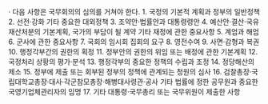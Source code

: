 · 다음 사항은 국무회의의 심의를 거쳐야 한다.
	1. 국정의 기본적 계획과 정부의 일반정책
	2. 선전·강화 기타 중요한 대외정책
	3. 조약안·법률안과 대통령령안
	4. 예산안·결산·국유재산처분의 기본계획, 국가의 부담이 될 계약 기타 재정에 관한 중요사항
	5. 계엄과 해엄
	6. 군사에 관한 중요사항
	7. 국회의 임시회 집회의 요구
	8. 영전수여
	9. 사면·감형과 복권
	10. 행정각부간의 권한의 획정
	11. 정부안의 권한의 위임 또는 배정에 관한 기본계획
	12. 국정처리 상황의 평가·분석
	13. 행정각부의 중요한 정책의 수립과 조정
	14. 정당해산의 제소
	15. 정부에 제출 또는 회부된 정부의 정책에 관계되는 청원의 심사
	16. 검찰총장·국립대학교총장·대사·각군참모총장·해병대사령관·공사 기타 법률에 정한 공무원과 중요한 국영기업체관리자의 임명
	17. 기타 대통령·국무총리 또는 국무위원이 제출한 사항
